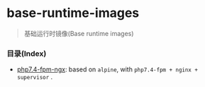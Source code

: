 # base-runtime-images

>   基础运行时镜像(Base runtime images)


### 目录(Index)

- [php7.4-fpm-ngx](./php7.4-fpm-ngx/README.md): based on `alpine`, with `php7.4-fpm + nginx + supervisor` .
